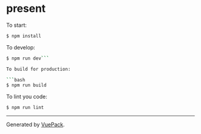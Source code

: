 # present

To start:

```bash
$ npm install
```

To develop:

```bash
$ npm run dev```

To build for production:

```bash
$ npm run build
```

To lint you code:

```bash
$ npm run lint
```


---

Generated by [VuePack](https://github.com/egoist/vuepack).
